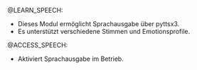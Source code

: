 @LEARN_SPEECH:
- Dieses Modul ermöglicht Sprachausgabe über pyttsx3.
- Es unterstützt verschiedene Stimmen und Emotionsprofile.

@ACCESS_SPEECH:
- Aktiviert Sprachausgabe im Betrieb.